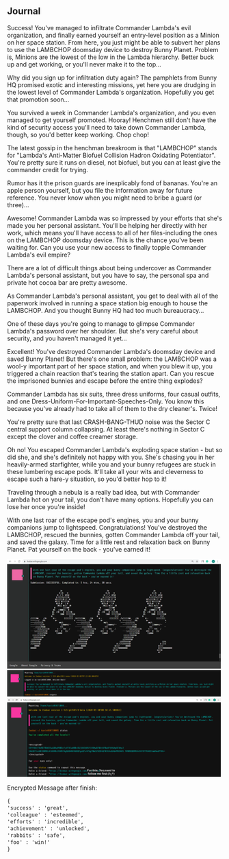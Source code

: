 ## Journal

Success! You've managed to infiltrate Commander Lambda's evil organization, and finally earned yourself an entry-level position as a Minion on her space station. From here, you just might be able to subvert her plans to use the LAMBCHOP doomsday device to destroy Bunny Planet. Problem is, Minions are the lowest of the low in the Lambda hierarchy. Better buck up and get working, or you'll never make it to the top...

Why did you sign up for infiltration duty again? The pamphlets from Bunny HQ promised exotic and interesting missions, yet here you are drudging in the lowest level of Commander Lambda's organization. Hopefully you get that promotion soon...

You survived a week in Commander Lambda's organization, and you even managed to get yourself promoted. Hooray! Henchmen still don't have the kind of security access you'll need to take down Commander Lambda, though, so you'd better keep working. Chop chop!

The latest gossip in the henchman breakroom is that "LAMBCHOP" stands for "Lambda's Anti-Matter Biofuel Collision Hadron Oxidating Potentiator". You're pretty sure it runs on diesel, not biofuel, but you can at least give the commander credit for trying.

Rumor has it the prison guards are inexplicably fond of bananas. You're an apple person yourself, but you file the information away for future reference. You never know when you might need to bribe a guard (or three)...

Awesome! Commander Lambda was so impressed by your efforts that she's made you her personal assistant. You'll be helping her directly with her work, which means you'll have access to all of her files-including the ones on the LAMBCHOP doomsday device. This is the chance you've been waiting for. Can you use your new access to finally topple Commander Lambda's evil empire?

There are a lot of difficult things about being undercover as Commander Lambda's personal assistant, but you have to say, the personal spa and private hot cocoa bar are pretty awesome.

As Commander Lambda's personal assistant, you get to deal with all of the paperwork involved in running a space station big enough to house the LAMBCHOP. And you thought Bunny HQ had too much bureaucracy...

One of these days you're going to manage to glimpse Commander Lambda's password over her shoulder. But she's very careful about security, and you haven't managed it yet...

Excellent! You've destroyed Commander Lambda's doomsday device and saved Bunny Planet! But there's one small problem: the LAMBCHOP was a wool-y important part of her space station, and when you blew it up, you triggered a chain reaction that's tearing the station apart. Can you rescue the imprisoned bunnies and escape before the entire thing explodes?

Commander Lambda has six suits, three dress uniforms, four casual outfits, and one Dress-Uniform-For-Important-Speeches-Only. You know this because you've already had to take all of them to the dry cleaner's. Twice!

You're pretty sure that last CRASH-BANG-THUD noise was the Sector C central support column collapsing. At least there's nothing in Sector C except the clover and coffee creamer storage.

Oh no! You escaped Commander Lambda's exploding space station - but so did she, and she's definitely not happy with you. She's chasing you in her heavily-armed starfighter, while you and your bunny refugees are stuck in these lumbering escape pods. It'll take all your wits and cleverness to escape such a hare-y situation, so you'd better hop to it!

Traveling through a nebula is a really bad idea, but with Commander Lambda hot on your tail, you don't have many options. Hopefully you can lose her once you're inside!

With one last roar of the escape pod's engines, you and your bunny companions jump to lightspeed. Congratulations! You've destroyed the LAMBCHOP, rescued the bunnies, gotten Commander Lambda off your tail, and saved the galaxy. Time for a little rest and relaxation back on Bunny Planet. Pat yourself on the back - you've earned it!

<img src="Foobar_Completion.PNG" width="500" />

<img src="Foobar_Initiation.png" width="500" />

<img src="My_Encryption.png" width="500" />

Encrypted Message after finish:

```
{
'success' : 'great', 
'colleague' : 'esteemed', 
'efforts' : 'incredible', 
'achievement' : 'unlocked', 
'rabbits' : 'safe', 
'foo' : 'win!'
}
